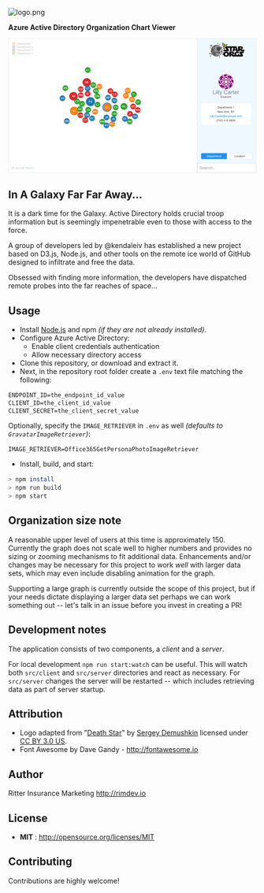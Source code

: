 ![logo.png](logo.png)

**Azure Active Directory Organization Chart Viewer**

![example.png](example.png)

## In A Galaxy Far Far Away...

It is a dark time for the Galaxy. Active Directory holds crucial troop information but is seemingly impenetrable even to those with access to the force.

A group of developers led by @kendaleiv has established a new project based on D3.js, Node.js, and other tools on the remote ice world of GitHub designed to infiltrate and free the data.

Obsessed with finding more information, the developers have dispatched remote probes into the far reaches of space...

## Usage

- Install [Node.js](https://nodejs.org) and npm *(if they are not already installed)*.
- Configure Azure Active Directory:
  - Enable client credentials authentication
  - Allow necessary directory access
- Clone this repository, or download and extract it.
- Next, in the repository root folder create a `.env` text file matching the following:

```
ENDPOINT_ID=the_endpoint_id_value
CLIENT_ID=the_client_id_value
CLIENT_SECRET=the_client_secret_value
```

Optionally, specify the `IMAGE_RETRIEVER` in `.env` as well *(defaults to `GravatarImageRetriever`)*:

```
IMAGE_RETRIEVER=Office365GetPersonaPhotoImageRetriever
```

- Install, build, and start:

```sh
> npm install
> npm run build
> npm start
```

## Organization size note

A reasonable upper level of users at this time is approximately 150. Currently the graph does not scale well to higher numbers and provides no sizing or zooming mechanisms to fit additional data. Enhancements and/or changes may be necessary for this project to work *well* with larger data sets, which may even include disabling animation for the graph.

Supporting a large graph is currently outside the scope of this project, but if your needs dictate displaying a larger data set perhaps we can work something out -- let's talk in an issue before you invest in creating a PR!

## Development notes

The application consists of two components, a *client* and a *server*.

For local development `npm run start:watch` can be useful. This will watch both `src/client` and `src/server` directories and react as necessary. For `src/server` changes the server will be restarted -- which includes retrieving data as part of server startup.

## Attribution

- Logo adapted from "[Death Star](https://thenounproject.com/term/death-star/191002/)" by [Sergey Demushkin](https://thenounproject.com/mockturtle/) licensed under [CC BY 3.0 US](https://creativecommons.org/licenses/by/3.0/us/).
- Font Awesome by Dave Gandy - http://fontawesome.io

## Author

Ritter Insurance Marketing http://rimdev.io

## License

- **MIT** : http://opensource.org/licenses/MIT

## Contributing

Contributions are highly welcome!

